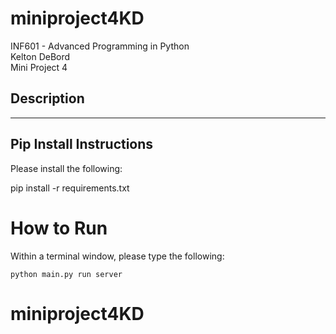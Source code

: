 # miniproject4KD

INF601 - Advanced Programming in Python <br>
Kelton DeBord <br>
Mini Project 4

## Description 
---
## Pip Install Instructions

Please install the following:

pip install -r requirements.txt

# How to Run
Within a terminal window, please type the following:
```
python main.py run server
```
# miniproject4KD
